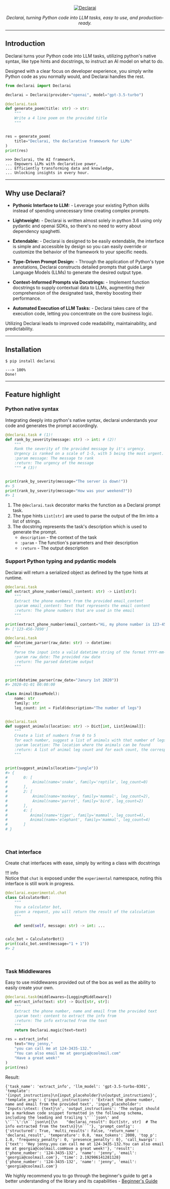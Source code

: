 <p align="center">
  <a href="https://vendi-ai.github.io/declarai/"><img src="./img/Logo-declarai.svg" alt="Declarai"></a>
</p>
<p align="center">
    <em>Declarai, turning Python code into LLM tasks, easy to use, and production-ready.</em>
</p>

---

## Introduction

Declarai turns your Python code into LLM tasks, utilizing python's native syntax, like type hints and docstrings,
to instruct an AI model on what to do.

Designed with a clear focus on developer experience, you simply write Python code as you normally would, and Declarai
handles the rest.

  ```py title="poem_generator.py"
  from declarai import Declarai
  
  declarai = Declarai(provider="openai", model="gpt-3.5-turbo")
  
  @declarai.task
  def generate_poem(title: str) -> str:
      """
      Write a 4 line poem on the provided title
      """
  
  
  res = generate_poem(
      title="Declarai, the declarative framework for LLMs"
  )
  print(res)
  ```
  ```console
  >>> Declarai, the AI framework,
  ... Empowers LLMs with declarative power,
  ... Efficiently transforming data and knowledge,
  ... Unlocking insights in every hour.
  ```

---

## Why use Declarai?

- **Pythonic Interface to LLM:** - Leverage your existing Python skills instead of spending unnecessary time creating complex prompts.

- **Lightweight:** - Declarai is written almost solely in python 3.6 using only pydantic and openai SDKs, so there's no need to worry about dependency spaghetti.

- **Extendable:** - Declarai is designed to be easily extendable, the interface is simple and accessible by design so
  you can easily override or customize the behavior of the framework to your specific needs.

- **Type-Driven Prompt Design:** - Through the application of Python's type annotations, 
  Declarai constructs detailed prompts that guide Large Language Models (LLMs) to generate the desired output type.

- **Context-Informed Prompts via Docstrings:** - Implement function docstrings to supply contextual data to LLMs, 
  augmenting their comprehension of the designated task, thereby boosting their performance.

- **Automated Execution of LLM Tasks:** - Declarai takes care of the execution code, letting you concentrate on the core business logic.

Utilizing Declarai leads to improved code readability, maintainability, and predictability.

---

## Installation
<div class="termy">

```console
$ pip install declarai

---> 100%
Done!
```

</div>


---

## Feature highlight

### Python native syntax
Integrating deeply into python's native syntax, declarai understands your code and generates the prompt accordingly.

```python title="Simple Syntax"
@declarai.task # (1)!
def rank_by_severity(message: str) -> int: # (2)!
    """
    Rank the severity of the provided message by it's urgency.
    Urgency is ranked on a scale of 1-5, with 5 being the most urgent.
    :param message: The message to rank
    :return: The urgency of the message
    """ # (3)!


print(rank_by_severity(message="The server is down!"))
#> 5
print(rank_by_severity(message="How was your weekend?"))
#> 1
```

1. The `@declarai.task` decorator marks the function as a Declarai prompt task.
2. The type hints `List[str]` are used to parse the output of the llm into a list of strings.
3. The docstring represents the task's description which is used to generate the prompt.
    - `description` - the context of the task
    - `:param` - The function's parameters and their description
    - `:return` - The output description

    
### Support Python typing and pydantic models
Declarai will return a serialized object as defined by the type hints at runtime.
```py title="Builtins"
@declarai.task
def extract_phone_number(email_content: str) -> List[str]:
    """
    Extract the phone numbers from the provided email_content
    :param email_content: Text that represents the email content 
    :return: The phone numbers that are used in the email
    """

print(extract_phone_number(email_content="Hi, my phone number is 123-456-7890"))
#> ['123-456-7890']
```

```python title="Builtins"
@declarai.task
def datetime_parser(raw_date: str) -> datetime:
    """
    Parse the input into a valid datetime string of the format YYYY-mm-ddThh:mm:ss
    :param raw_date: The provided raw date
    :return: The parsed datetime output
    """


print(datetime_parser(raw_date="Janury 1st 2020"))
#> 2020-01-01 00:00:00
```


```python title="Pydantic models"
class Animal(BaseModel):
    name: str
    family: str
    leg_count: int = Field(description="The number of legs")


@declarai.task
def suggest_animals(location: str) -> Dict[int, List[Animal]]:
    """
    Create a list of numbers from 0 to 5
    for each number, suggest a list of animals with that number of legs
    :param location: The location where the animals can be found
    :return: A list of animal leg count and for each count, the corresponding animals
    """


print(suggest_animals(location="jungle"))
#> {
#       0: [
#           Animal(name='snake', family='reptile', leg_count=0)
#       ], 
#       2: [
#           Animal(name='monkey', family='mammal', leg_count=2), 
#           Animal(name='parrot', family='bird', leg_count=2)
#       ], 
#       4: [
#          Animal(name='tiger', family='mammal', leg_count=4), 
#          Animal(name='elephant', family='mammal', leg_count=4)
#       ]
# }
```
<br>

### Chat interface
Create chat interfaces with ease, simply by writing a class with docstrings

!!! info  
    Notice that `chat` is exposed under the `experimental` namespace, noting this interface is still work in progress.

```python
@declarai.experimental.chat
class CalculatorBot:
    """
    You a calculator bot,
    given a request, you will return the result of the calculation
    """

    def send(self, message: str) -> int: ...


calc_bot = CalculatorBot()
print(calc_bot.send(message="1 + 1"))
#> 2
```
<br>

### Task Middlewares
Easy to use middlewares provided out of the box as well as the ability to easily create your own.

```py title="Logging Middleware"
@declarai.task(middlewares=[LoggingMiddleware])
def extract_info(text: str) -> Dict[str, str]:
    """
    Extract the phone number, name and email from the provided text
    :param text: content to extract the info from
    :return: The info extracted from the text
    """
    return Declarai.magic(text=text)

res = extract_info(
    text="Hey jenny,"
    "you can call me at 124-3435-132."
    "You can also email me at georgia@coolmail.com"
    "Have a great week!"
)
print(res)
``` 
Result:
```console
{'task_name': 'extract_info', 'llm_model': 'gpt-3.5-turbo-0301', 'template': '{input_instructions}\n{input_placeholder}\n{output_instructions}', 'template_args': {'input_instructions': 'Extract the phone number, name and email from the provided text', 'input_placeholder': 'Inputs:\ntext: {text}\n', 'output_instructions': 'The output should be a markdown code snippet formatted in the following schema, including the leading and trailing \'```json\' and \'```\':\n```json\n{{\n    "declarai_result": Dict[str, str]  # The info extracted from the text\n}}\n```'}, 'prompt_config': {'structured': True, 'multi_results': False, 'return_name': 'declarai_result', 'temperature': 0.0, 'max_tokens': 2000, 'top_p': 1.0, 'frequency_penalty': 0, 'presence_penalty': 0}, 'call_kwargs': {'text': 'Hey jenny,you can call me at 124-3435-132.You can also email me at georgia@coolmail.comHave a great week!'}, 'result': {'phone_number': '124-3435-132', 'name': 'jenny', 'email': 'georgia@coolmail.com'}, 'time': 2.192906141281128}
{'phone_number': '124-3435-132', 'name': 'jenny', 'email': 'georgia@coolmail.com'}
```

We highly recommend you to go through the beginner's guide to get a better understanding of the library and its capabilities - [Beginner's Guide](./beginners-guide)

